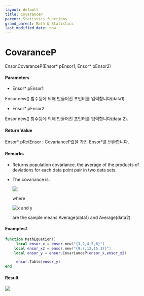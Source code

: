 ```yaml
---
layout: default
title: CovaranceP
parent: Statistics functions
grand_parent: Math & Statistics
last_modified_date: now
---
```


# CovaranceP

Ensor.CovaranceP\(Ensor\* pEnsor1, Ensor\* pEnsor2\)

#### Parameters

* Ensor\* pEnsor1

Ensor.new\(\) 함수등에 의해 만들어진 포인터를 입력합니다\(data1\).

* Ensor\* pEnsor2

Ensor.new\(\) 함수등에 의해 만들어진 포인터를 입력합니다\(data 2\).

#### Return Value

Ensor\* pRetEnsor : CovarianceP값을 가진 Ensor\*를 반환합니다.

#### Remarks

* Returns population covariance, the average of the products of deviations for each data point pair in two data sets.

* The covariance is:

  ![](./StatisticsAPI/CovarancePFunc.png)

  where

  ![](https://support.content.office.net/en-us/media/e50bfa35-f7a7-44ee-91eb-d25d79f90f42.png "x and y")

  are the sample means Average\(data1\) and Average\(data2\).

#### Examples1

```lua
function MathEquation()
     local ensor_x = ensor.new("{3,2,4,5,6}")
    local ensor_x2 = ensor.new("{9,7,12,15,17}")
    local ensor_y = ensor.CovarianceP(ensor_x,ensor_x2)

     ensor.Table(ensor_y)
end
```

#### Result

![](./StatisticsAPI/CovariancePResultTable.png)

